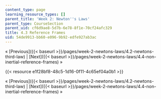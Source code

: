 ```yaml
---
content_type: page
learning_resource_types: []
parent_title: 'Week 2: Newton''s Laws'
parent_type: CourseSection
parent_uid: cf6d9ae8-5d7b-6e78-8f1e-70cf24afc329
title: 4.3 Reference Frames
uid: 54de9913-bb60-e096-9b92-edfe927ab3ac
---
```


« [Previous]({{< baseurl >}}/pages/week-2-newtons-laws/4.2-newtons-third-law) | [Next]({{< baseurl >}}/pages/week-2-newtons-laws/4.4-non-inertial-reference-frames) »

{{< resource e1f28bf8-48c5-1d16-0f11-4c65ef04a0b1 >}}

« [Previous]({{< baseurl >}}/pages/week-2-newtons-laws/4.2-newtons-third-law) | [Next]({{< baseurl >}}/pages/week-2-newtons-laws/4.4-non-inertial-reference-frames) »